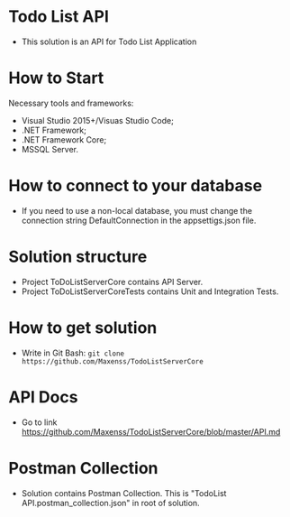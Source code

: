 # Todo List API

- This solution is an API for Todo List Application

# How to Start 

Necessary tools and frameworks:
 - Visual Studio 2015+/Visuas Studio Code;
 - .NET Framework;
 - .NET Framework Core;
 - MSSQL Server.
 
 # How to connect to your database

  - If you need to use a non-local database, you must change the connection string DefaultConnection in the appsettigs.json file.

# Solution structure

 - Project ToDoListServerCore contains API Server.
 - Project ToDoListServerCoreTests contains Unit and Integration Tests.

 # How to get solution

 - Write in Git Bash: 
    `git clone https://github.com/Maxenss/TodoListServerCore`

# API Docs

- Go to link https://github.com/Maxenss/TodoListServerCore/blob/master/API.md

# Postman Collection

- Solution contains Postman Collection. This is "TodoList API.postman_collection.json" in root of solution.